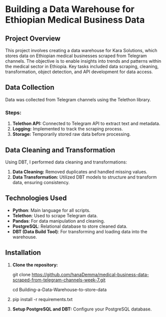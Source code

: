 
# **Building a Data Warehouse for Ethiopian Medical Business Data**


## Project Overview

This project involves creating a data warehouse for Kara Solutions, which stores data on Ethiopian medical businesses scraped from Telegram channels. The objective is to enable insights into trends and patterns within the medical sector in Ethiopia. Key tasks included data scraping, cleaning, transformation, object detection, and API development for data access.

## Data Collection

Data was collected from Telegram channels using the Telethon library.

### Steps:

1. **Telethon API:** Connected to Telegram API to extract text and metadata.
2. **Logging:** Implemented to track the scraping process.
3. **Storage:** Temporarily stored raw data before processing.


## Data Cleaning and Transformation

Using DBT, I performed data cleaning and transformations:

1. **Data Cleaning:** Removed duplicates and handled missing values.
2. **Data Transformation:** Utilized DBT models to structure and transform data, ensuring consistency.

## **Technologies Used**

- **Python**: Main language for all scripts.
- **Telethon**: Used to scrape Telegram data.
- **Pandas**: For data manipulation and cleaning.
- **PostgreSQL**: Relational database to store cleaned data.
- **DBT (Data Build Tool)**: For transforming and loading data into the warehouse.


## Installation

1. **Clone the repository:**

   git clone https://github.com/hanaDemma/medical-business-data-scraped-from-telegram-channels-week-7.git

   cd Building-a-Data-Warehouse-to-store-data
2. pip install -r requirements.txt
3. **Setup PostgreSQL and DBT:**
   Configure your PostgreSQL database.

